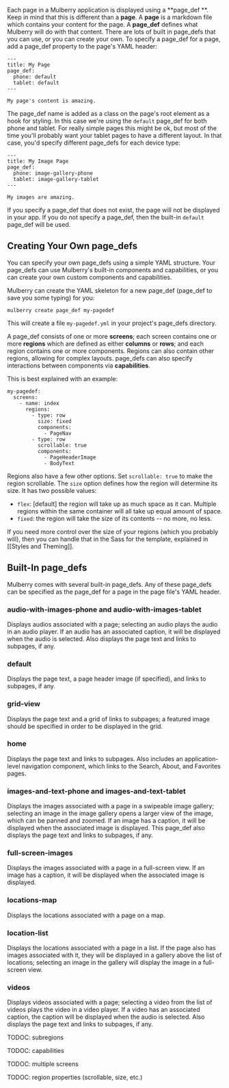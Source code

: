 Each page in a Mulberry application is displayed using a **page_def **. Keep in
mind that this is different than a **page**. A **page** is a markdown file
which contains your content for the page. A **page_def** defines what Mulberry
will do with that content. There are lots of built in page_defs that you can
use, or you can create your own. To specify a page_def for a page, add a
page_def property to the page's YAML header:

    ---
    title: My Page
    page_def:
      phone: default
      tablet: default
    ---

    My page's content is amazing.

The page_def name is added as a class on the page's root element as a hook for
styling. In this case we're using the `default` page_def for both phone and
tablet. For really simple pages this might be ok, but most of the time you'll
probably want your tablet pages to have a different layout. In that case, you'd
specify different page_defs for each device type:

    ---
    title: My Image Page
    page_def:
      phone: image-gallery-phone
      tablet: image-gallery-tablet
    ---

    My images are amazing.

If you specify a page_def that does not exist, the page will not be
displayed in your app. If you do not specify a page_def, then the built-in
`default` page_def will be used.

## Creating Your Own page_defs

You can specify your own page_defs using a simple YAML structure. Your
page_defs can use Mulberry's built-in components and capabilities, or you can create
your own custom components and capabilities.

Mulberry can create the YAML skeleton for a new page_def (page_def to save you some typing) for you:

    mulberry create page_def my-pagedef

This will create a file `my-pagedef.yml` in your project's page_defs
directory.

A page_def consists of one or more **screens**; each screen contains one or more
**regions** which are defined as either **columns** or **rows**; and each region contains one or more components. Regions can also contain other regions, allowing for complex layouts. page_defs can also specify
interactions between components via **capabilities**.

This is best explained with an example:

    my-pagedef:
      screens:
        - name: index
          regions:
            - type: row
              size: fixed
              components:
                - PageNav
            - type: row
              scrollable: true
              components:
                - PageHeaderImage
                - BodyText

Regions also have a few other options. Set `scrollable: true` to make the region scrollable. The `size` option defines how the region will determine its size. It has two possible values:

* `flex`: [default] the region will take up as much space as it can. Multiple regions within the same container will all take up equal amount of space.
* `fixed`: the region will take the size of its contents -- no more, no less.

If you need more control over the size of your regions (which you probably will), then you can handle that in the Sass for the template, explained in [[Styles and Theming]].

## Built-In page_defs

Mulberry comes with several built-in page_defs. Any of these page_defs can be
specified as the page_def for a page in the page file's YAML header.

### audio-with-images-phone and audio-with-images-tablet

Displays audios associated with a page; selecting an audio plays
the audio in an audio player. If an audio has an associated caption, it will
be displayed when the audio is selected. Also displays the page text and
links to subpages, if any.

### default

Displays the page text, a page header image (if specified), and
links to subpages, if any.

### grid-view

Displays the page text and a grid of links to subpages; a featured image
should be specified in order to be displayed in the grid.

### home

Displays the page text and links to subpages. Also includes an
application-level navigation component, which links to the Search, About, and
Favorites pages.

### images-and-text-phone and images-and-text-tablet

Displays the images associated with a page in a swipeable image gallery;
selecting an image in the image gallery opens a larger view of the image,
which can be panned and zoomed. If an image has a caption, it will be
displayed when the associated image is displayed. This page_def also displays
the page text and links to subpages, if any.

### full-screen-images

Displays the images associated with a page in a full-screen view. If an image
has a caption, it will be displayed when the associated image is displayed.

### locations-map

Displays the locations associated with a page on a map.

### location-list

Displays the locations associated with a page in a list. If
the page also has images associated with it, they will be displayed in a
gallery above the list of locations; selecting an image in the gallery will
display the image in a full-screen view.

### videos

Displays videos associated with a page; selecting a video from the
list of videos plays the video in a video player. If a video has an
associated caption, the caption will be displayed when the audio is selected.
Also displays the page text and links to subpages, if any.


TODOC: subregions

TODOC: capabilities

TODOC: multiple screens

TODOC: region properties (scrollable, size, etc.)
